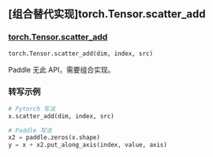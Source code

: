 ## [组合替代实现]torch.Tensor.scatter_add

### [torch.Tensor.scatter_add](https://pytorch.org/docs/1.13/generated/torch.Tensor.scatter_add.html#torch.Tensor.scatter_add)

```python
torch.Tensor.scatter_add(dim, index, src)
```

Paddle 无此 API，需要组合实现。

### 转写示例

```python
# Pytorch 写法
x.scatter_add(dim, index, src)

# Paddle 写法
x2 = paddle.zeros(x.shape)
y = x + x2.put_along_axis(index, value, axis)
```
